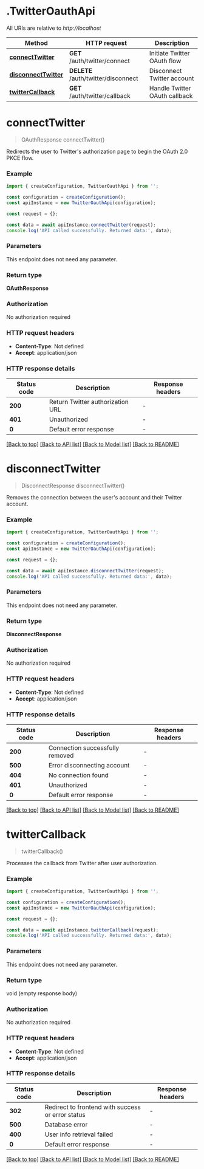 # .TwitterOauthApi

All URIs are relative to *http://localhost*

Method | HTTP request | Description
------------- | ------------- | -------------
[**connectTwitter**](TwitterOauthApi.md#connectTwitter) | **GET** /auth/twitter/connect | Initiate Twitter OAuth flow
[**disconnectTwitter**](TwitterOauthApi.md#disconnectTwitter) | **DELETE** /auth/twitter/disconnect | Disconnect Twitter account
[**twitterCallback**](TwitterOauthApi.md#twitterCallback) | **GET** /auth/twitter/callback | Handle Twitter OAuth callback


# **connectTwitter**
> OAuthResponse connectTwitter()

Redirects the user to Twitter\'s authorization page to begin the OAuth 2.0 PKCE flow.

### Example


```typescript
import { createConfiguration, TwitterOauthApi } from '';

const configuration = createConfiguration();
const apiInstance = new TwitterOauthApi(configuration);

const request = {};

const data = await apiInstance.connectTwitter(request);
console.log('API called successfully. Returned data:', data);
```


### Parameters
This endpoint does not need any parameter.


### Return type

**OAuthResponse**

### Authorization

No authorization required

### HTTP request headers

 - **Content-Type**: Not defined
 - **Accept**: application/json


### HTTP response details
| Status code | Description | Response headers |
|-------------|-------------|------------------|
**200** | Return Twitter authorization URL |  -  |
**401** | Unauthorized |  -  |
**0** | Default error response |  -  |

[[Back to top]](#) [[Back to API list]](README.md#documentation-for-api-endpoints) [[Back to Model list]](README.md#documentation-for-models) [[Back to README]](README.md)

# **disconnectTwitter**
> DisconnectResponse disconnectTwitter()

Removes the connection between the user\'s account and their Twitter account.

### Example


```typescript
import { createConfiguration, TwitterOauthApi } from '';

const configuration = createConfiguration();
const apiInstance = new TwitterOauthApi(configuration);

const request = {};

const data = await apiInstance.disconnectTwitter(request);
console.log('API called successfully. Returned data:', data);
```


### Parameters
This endpoint does not need any parameter.


### Return type

**DisconnectResponse**

### Authorization

No authorization required

### HTTP request headers

 - **Content-Type**: Not defined
 - **Accept**: application/json


### HTTP response details
| Status code | Description | Response headers |
|-------------|-------------|------------------|
**200** | Connection successfully removed |  -  |
**500** | Error disconnecting account |  -  |
**404** | No connection found |  -  |
**401** | Unauthorized |  -  |
**0** | Default error response |  -  |

[[Back to top]](#) [[Back to API list]](README.md#documentation-for-api-endpoints) [[Back to Model list]](README.md#documentation-for-models) [[Back to README]](README.md)

# **twitterCallback**
> twitterCallback()

Processes the callback from Twitter after user authorization.

### Example


```typescript
import { createConfiguration, TwitterOauthApi } from '';

const configuration = createConfiguration();
const apiInstance = new TwitterOauthApi(configuration);

const request = {};

const data = await apiInstance.twitterCallback(request);
console.log('API called successfully. Returned data:', data);
```


### Parameters
This endpoint does not need any parameter.


### Return type

void (empty response body)

### Authorization

No authorization required

### HTTP request headers

 - **Content-Type**: Not defined
 - **Accept**: application/json


### HTTP response details
| Status code | Description | Response headers |
|-------------|-------------|------------------|
**302** | Redirect to frontend with success or error status |  -  |
**500** | Database error |  -  |
**400** | User info retrieval failed |  -  |
**0** | Default error response |  -  |

[[Back to top]](#) [[Back to API list]](README.md#documentation-for-api-endpoints) [[Back to Model list]](README.md#documentation-for-models) [[Back to README]](README.md)


